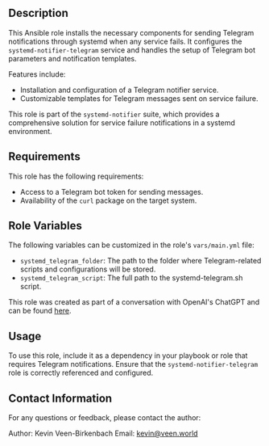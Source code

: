 ## Description

This Ansible role installs the necessary components for sending Telegram notifications through systemd when any service fails. It configures the `systemd-notifier-telegram` service and handles the setup of Telegram bot parameters and notification templates.

Features include:

- Installation and configuration of a Telegram notifier service.
- Customizable templates for Telegram messages sent on service failure.

This role is part of the `systemd-notifier` suite, which provides a comprehensive solution for service failure notifications in a systemd environment.

## Requirements

This role has the following requirements:

- Access to a Telegram bot token for sending messages.
- Availability of the `curl` package on the target system.

## Role Variables

The following variables can be customized in the role's `vars/main.yml` file:

- `systemd_telegram_folder`: The path to the folder where Telegram-related scripts and configurations will be stored.
- `systemd_telegram_script`: The full path to the systemd-telegram.sh script.

This role was created as part of a conversation with OpenAI's ChatGPT and can be found [here](https://chat.openai.com/share/96e4ca12-0888-41c0-9cfc-29c0180f0dba).

## Usage

To use this role, include it as a dependency in your playbook or role that requires Telegram notifications. Ensure that the `systemd-notifier-telegram` role is correctly referenced and configured.

## Contact Information

For any questions or feedback, please contact the author:

Author: Kevin Veen-Birkenbach
Email: kevin@veen.world